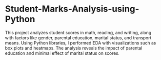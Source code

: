 # Student-Marks-Analysis-using-Python
This project analyzes student scores in math, reading, and writing, along with factors like gender, parental education, marital status, and transport means. Using Python libraries, I performed EDA with visualizations such as box plots and heatmaps. The analysis reveals the impact of parental education and minimal effect of marital status on scores.
